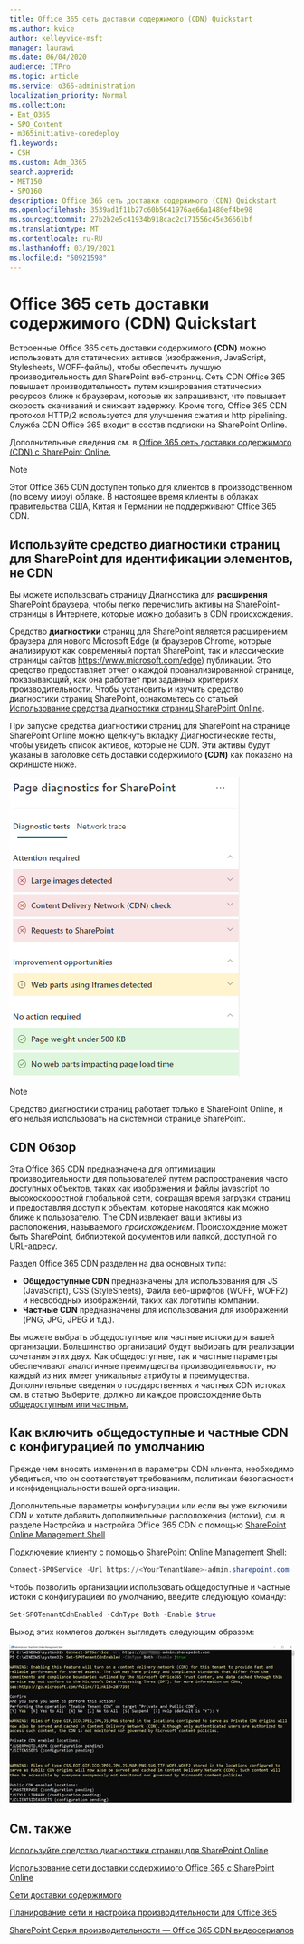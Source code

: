```yaml
---
title: Office 365 сеть доставки содержимого (CDN) Quickstart
ms.author: kvice
author: kelleyvice-msft
manager: laurawi
ms.date: 06/04/2020
audience: ITPro
ms.topic: article
ms.service: o365-administration
localization_priority: Normal
ms.collection:
- Ent_O365
- SPO_Content
- m365initiative-coredeploy
f1.keywords:
- CSH
ms.custom: Adm_O365
search.appverid:
- MET150
- SPO160
description: Office 365 сеть доставки содержимого (CDN) Quickstart
ms.openlocfilehash: 3539ad1f11b27c60b5641976ae66a1480ef4be98
ms.sourcegitcommit: 27b2b2e5c41934b918cac2c171556c45e36661bf
ms.translationtype: MT
ms.contentlocale: ru-RU
ms.lasthandoff: 03/19/2021
ms.locfileid: "50921598"
---
```

# <a name="office-365-content-delivery-network-cdn-quickstart"></a>Office 365 сеть доставки содержимого (CDN) Quickstart

Встроенные Office 365 сеть доставки содержимого **(CDN)** можно использовать для статических активов (изображения, JavaScript, Stylesheets, WOFF-файлы), чтобы обеспечить лучшую производительность для SharePoint веб-страниц. Сеть CDN Office 365 повышает производительность путем кэширования статических ресурсов ближе к браузерам, которые их запрашивают, что повышает скорость скачиваний и снижает задержку. Кроме того, Office 365 CDN протокол HTTP/2 используется для улучшения сжатия и http pipelining. Служба CDN Office 365 входит в состав подписки на SharePoint Online.

Дополнительные сведения см. в [Office 365 сеть доставки содержимого (CDN) с SharePoint Online.](use-microsoft-365-cdn-with-spo.md)

>[!NOTE]
>Этот Office 365 CDN доступен только для клиентов в производственном (по всему миру) облаке. В настоящее время клиенты в облаках правительства США, Китая и Германии не поддерживают Office 365 CDN.

## <a name="use-the-page-diagnostics-for-sharepoint-tool-to-identify-items-not-in-cdn"></a>Используйте средство диагностики страниц для SharePoint для идентификации элементов, не CDN

Вы можете использовать страницу Диагностика для **расширения** SharePoint браузера, чтобы легко перечислить активы на SharePoint-страницы в Интернете, которые можно добавить в CDN происхождения.

Средство **диагностики** страниц для SharePoint является расширением браузера для нового Microsoft Edge (и браузеров Chrome, которые анализируют как современный портал SharePoint, так и классические страницы сайтов https://www.microsoft.com/edge) публикации. Это средство предоставляет отчет о каждой проанализированной странице, показывающий, как она работает при заданных критериях производительности. Чтобы установить и изучить средство диагностики страниц SharePoint, ознакомьтесь со статьей [Использование средства диагностики страниц SharePoint Online](./page-diagnostics-for-spo.md).

При запуске средства диагностики страниц для SharePoint на странице SharePoint Online можно  щелкнуть вкладку Диагностические тесты, чтобы увидеть список активов, которые не CDN. Эти активы будут указаны в заголовке сеть доставки содержимого **(CDN)** как показано на скриншоте ниже.

![Диагностика страниц](../media/page-diagnostics-for-spo/pagediag-results-general.PNG)

>[!NOTE]
>Средство диагностики страниц работает только в SharePoint Online, и его нельзя использовать на системной странице SharePoint.

## <a name="cdn-overview"></a>CDN Обзор

Эта Office 365 CDN предназначена для оптимизации производительности для пользователей путем распространения часто доступных объектов, таких как изображения и файлы javascript по высокоскоростной глобальной сети, сокращая время загрузки страниц и предоставляя доступ к объектам, которые находятся как можно ближе к пользователю. The CDN извлекает ваши активы из расположения, называемого _происхождением._ Происхождение может быть SharePoint, библиотекой документов или папкой, доступной по URL-адресу.

Раздел Office 365 CDN разделен на два основных типа:

- **Общедоступные CDN** предназначены для использования для JS (JavaScript), CSS (StyleSheets), Файла веб-шрифтов (WOFF, WOFF2) и несвободных изображений, таких как логотипы компании.
- **Частные CDN** предназначены для использования для изображений (PNG, JPG, JPEG и т.д.).

Вы можете выбрать общедоступные или частные истоки для вашей организации. Большинство организаций будут выбирать для реализации сочетания этих двух. Как общедоступные, так и частные параметры обеспечивают аналогичные преимущества производительности, но каждый из них имеет уникальные атрибуты и преимущества. Дополнительные сведения о государственных и частных CDN истоках см. в статью Выберите, должно ли каждое происхождение быть [общедоступным или частным.](use-microsoft-365-cdn-with-spo.md#CDNOriginChoosePublicPrivate)

## <a name="how-to-enable-public-and-private-cdn-with-the-default-configuration"></a>Как включить общедоступные и частные CDN с конфигурацией по умолчанию
Прежде чем вносить изменения в параметры CDN клиента, необходимо убедиться, что он соответствует требованиям, политикам безопасности и конфиденциальности вашей организации.

Дополнительные параметры конфигурации или если вы уже включили CDN и хотите добавить дополнительные расположения (истоки), см. в разделе Настройка и настройка Office 365 CDN с помощью [SharePoint Online Management Shell](use-microsoft-365-cdn-with-spo.md#set-up-and-configure-the-office-365-cdn-by-using-the-sharepoint-online-management-shell)

Подключение клиенту с помощью SharePoint Online Management Shell:

```PowerShell
Connect-SPOService -Url https://<YourTenantName>-admin.sharepoint.com
```

Чтобы позволить организации использовать общедоступные и частные истоки с конфигурацией по умолчанию, введите следующую команду:

```PowerShell
Set-SPOTenantCdnEnabled -CdnType Both -Enable $true
```

Выход этих комлетов должен выглядеть следующим образом:

![Выход Set-SPOTenantCdnEnabled](../media/O365-CDN/o365-cdn-enable-output.png)

## <a name="see-also"></a>См. также

[Используйте средство диагностики страниц для SharePoint Online](./page-diagnostics-for-spo.md)

[Использование сети доставки содержимого Office 365 с SharePoint Online](use-microsoft-365-cdn-with-spo.md)

[Сети доставки содержимого](./content-delivery-networks.md)

[Планирование сети и настройка производительности для Office 365](./network-planning-and-performance.md)

[SharePoint Серия производительности — Office 365 CDN видеосериалов](https://www.youtube.com/playlist?list=PLR9nK3mnD-OWMfr1BA9mr5oCw2aJXw4WA)